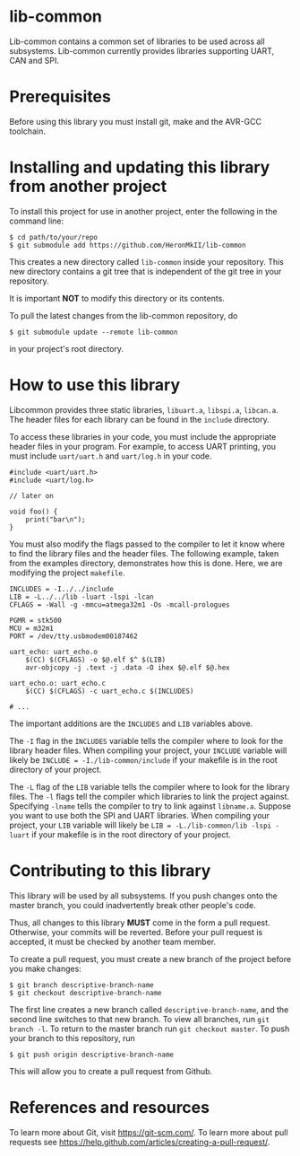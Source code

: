 # lib-common

Lib-common contains a common set of libraries to be used across all subsystems.
Lib-common currently provides libraries supporting UART, CAN and SPI.

# Prerequisites

Before using this library you must install git, make and the AVR-GCC toolchain.

# Installing and updating this library from another project

To install this project for use in another project, enter the following in the
command line:

```
$ cd path/to/your/repo
$ git submodule add https://github.com/HeronMkII/lib-common
```

This creates a new directory called `lib-common` inside your repository.  This
new directory contains a git tree that is independent of the git tree in your
repository.

It is important **NOT** to modify this directory or its contents.

To pull the latest changes from the lib-common repository, do

```
$ git submodule update --remote lib-common
```

in your project's root directory.

# How to use this library

Libcommon provides three static libraries, `libuart.a`, `libspi.a`, `libcan.a`.
The header files for each library can be found in the `include` directory.

To access these libraries in your code, you must include the appropriate header
files in your program. For example, to access UART printing, you must include
`uart/uart.h` and `uart/log.h` in your code.

```
#include <uart/uart.h>
#include <uart/log.h>

// later on

void foo() {
    print("bar\n");
}
```

You must also modify the flags passed to the compiler to let it know where
to find the library files and the header files. The following example, taken
from the examples directory, demonstrates how this is done. Here, we are
modifying the project `makefile`.

```
INCLUDES = -I../../include
LIB = -L../../lib -luart -lspi -lcan
CFLAGS = -Wall -g -mmcu=atmega32m1 -Os -mcall-prologues

PGMR = stk500
MCU = m32m1
PORT = /dev/tty.usbmodem00187462

uart_echo: uart_echo.o
	$(CC) $(CFLAGS) -o $@.elf $^ $(LIB)
	avr-objcopy -j .text -j .data -O ihex $@.elf $@.hex

uart_echo.o: uart_echo.c
	$(CC) $(CFLAGS) -c uart_echo.c $(INCLUDES)

# ...
```

The important additions are the `INCLUDES` and `LIB` variables above.

The `-I` flag in the `INCLUDES` variable tells the compiler where to look for
the library header files. When compiling your project, your `INCLUDE` variable
will likely be `INCLUDE = -I./lib-common/include` if your makefile is in the
root directory of your project.

The `-L` flag of the `LIB` variable tells the compiler where to look for the
library files. The `-l` flags tell the compiler which libraries to link the
project against. Specifying `-lname` tells the compiler to try to link against
`libname.a`. Suppose you want to use both the SPI and UART libraries.  When
compiling your project, your `LIB` variable will likely be `LIB =
-L./lib-common/lib -lspi -luart` if your makefile is in the root directory of
your project.

# Contributing to this library

This library will be used by all subsystems. If you push changes onto the
master branch, you could inadvertently break other people's code.

Thus, all changes to this library **MUST** come in the form a pull request.
Otherwise, your commits will be reverted. Before your pull request is accepted,
it must be checked by another team member.

To create a pull request, you must create a new branch of the project before
you make changes:

```
$ git branch descriptive-branch-name
$ git checkout descriptive-branch-name
```

The first line creates a new branch called `descriptive-branch-name`, and the
second line switches to that new branch. To view all branches, run `git branch
-l`. To return to the master branch run `git checkout master`. To push your
branch to this repository, run

```
$ git push origin descriptive-branch-name
```

This will allow you to create a pull request from Github.

# References and resources

To learn more about Git, visit https://git-scm.com/. To learn more about
pull requests see https://help.github.com/articles/creating-a-pull-request/.
